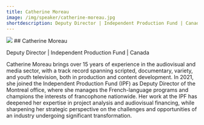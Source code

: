 ```yaml
---
title: Catherine Moreau
image: /img/speaker/catherine-moreau.jpg
shortdescription: Deputy Director | Independent Production Fund | Canada
---
```

<img src="/img/speaker/catherine-moreau.jpg">
## Catherine Moreau  

Deputy Director | Independent Production Fund | Canada

Catherine Moreau brings over 15 years of experience in the audiovisual and media sector, with a track record spanning scripted, documentary, variety, and youth television, both in production and content development. In 2021, she joined the Independent Production Fund (IPF) as Deputy Director of the Montreal office, where she manages the French-language programs and champions the interests of francophone nationwide. Her work at the IPF has deepened her expertise in project analysis and audiovisual financing, while sharpening her strategic perspective on the challenges and opportunities of an industry undergoing significant transformation.